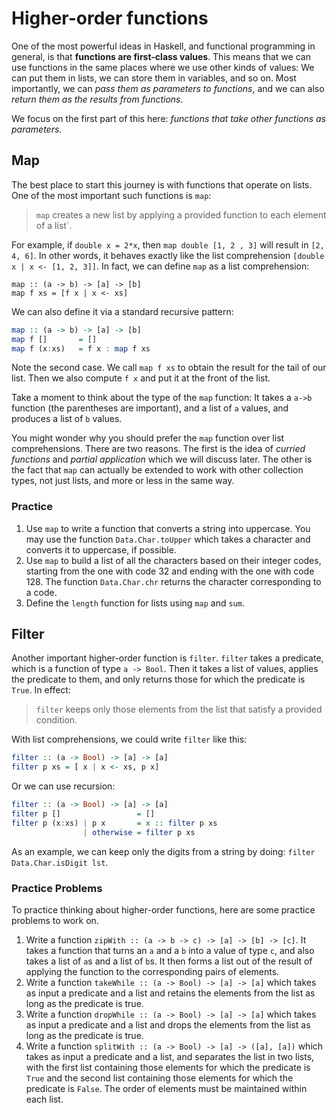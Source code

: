 # Higher-order functions

One of the most powerful ideas in Haskell, and functional programming in general, is that **functions are first-class values**. This means that we can use functions in the same places where we use other kinds of values: We can put them in lists, we can store them in variables, and so on. Most importantly, we can *pass them as parameters to functions*, and we can also *return them as the results from functions*.

We focus on the first part of this here: *functions that take other functions as parameters*.

## Map

The best place to start this journey is with functions that operate on lists. One of the most important such functions is `map`:

> `map` creates a new list by applying a provided function to each element of a list`.

For example, if `double x = 2*x`, then `map double [1, 2 , 3]` will result in `[2, 4, 6]`. In other words, it behaves exactly like the list comprehension `[double x | x <- [1, 2, 3]]`. In fact, we can define `map` as a list comprehension:
```map
map :: (a -> b) -> [a] -> [b]
map f xs = [f x | x <- xs]
```
We can also define it via a standard recursive pattern:
```haskell
map :: (a -> b) -> [a] -> [b]
map f []       = []
map f (x:xs)   = f x : map f xs
```
Note the second case. We call `map f xs` to obtain the result for the tail of our list. Then we also compute `f x` and put it at the front of the list.

Take a moment to think about the type of the `map` function: It takes a `a->b` function (the parentheses are important), and a list of `a` values, and produces a list of `b` values.

You might wonder why you should prefer the `map` function over list comprehensions. There are two reasons. The first is the idea of *curried functions* and *partial application* which we will discuss later. The other is the fact that `map` can actually be extended to work with other collection types, not just lists, and more or less in the same way.

### Practice

1. Use `map` to write a function that converts a string into uppercase. You may use the function `Data.Char.toUpper` which takes a character and converts it to uppercase, if possible.
2. Use `map` to build a list of all the characters based on their integer codes, starting from the one with code 32 and ending with the one with code 128. The function `Data.Char.chr` returns the character corresponding to a code.
3. Define the `length` function for lists using `map` and `sum`.

## Filter

Another important higher-order function is `filter`. `filter` takes a predicate, which is a function of type `a -> Bool`. Then it takes a list of values, applies the predicate to them, and only returns those for which the predicate is `True`. In effect:

> `filter` keeps only those elements from the list that satisfy a provided condition.

With list comprehensions, we could write `filter` like this:
```haskell
filter :: (a -> Bool) -> [a] -> [a]
filter p xs = [ x | x <- xs, p x]
```
Or we can use recursion:
```haskell
filter :: (a -> Bool) -> [a] -> [a]
filter p []                 = []
filter p (x:xs) | p x       = x :: filter p xs
                | otherwise = filter p xs
```

As an example, we can keep only the digits from a string by doing: `filter Data.Char.isDigit lst`.

### Practice Problems

To practice thinking about higher-order functions, here are some practice problems to work on.

1. Write a function `zipWith :: (a -> b -> c) -> [a] -> [b] -> [c]`. It takes a function that turns an `a` and a `b` into a value of type `c`, and also takes a list of `a`s and a list of `b`s. It then forms a list out of the result of applying the function to the corresponding pairs of elements.
2. Write a function `takeWhile :: (a -> Bool) -> [a] -> [a]` which takes as input a predicate and a list and retains the elements from the list as long as the predicate is true.
3. Write a function `dropWhile :: (a -> Bool) -> [a] -> [a]` which takes as input a predicate and a list and drops the elements from the list as long as the predicate is true.
4. Write a function `splitWith :: (a -> Bool) -> [a] -> ([a], [a])` which takes as input a predicate and a list, and separates the list in two lists, with the first list containing those elements for which the predicate is `True` and the second list containing those elements for which the predicate is `False`. The order of elements must be maintained within each list.

